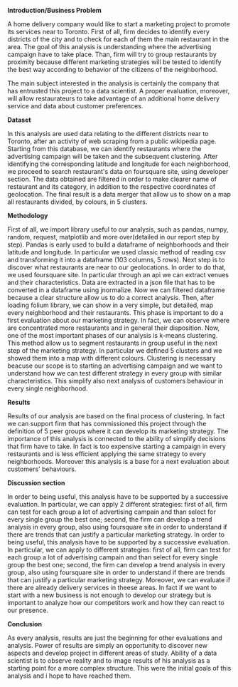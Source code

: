 <b>Introduction/Business Problem</b>

A home delivery company would like to start a marketing project to promote its services near to Toronto. First of all, firm decides to identify every districts of the city and to check for each of them the main restaurant in the area. The goal of this analysis is understanding where the advertising campaign have to take place. Than,  firm will try to group restaurants by proximity because different marketing strategies will be tested to identify the best way according to behavior of the citizens of the neighborhood.

The main subject interested in the analysis is certainly the company that has entrusted this project to a data scientist. A proper evaluation, moreover, will allow restaurateurs to take advantage of an additional home delivery service and data about customer preferences.

<b>Dataset</b>

In this analysis are used data relating to the different districts near to Toronto, after an activity of web scraping from a public wikipedia page. Starting from this database, we can identify restaurants where the advertising campaign will be taken and the subsequent clustering.
After identifying the corresponding latitude and longitude for each neighborhood, we proceed to search restaurant's data on foursquare site, using developer section.
The data obtained are filtered  in order to make clearer name of restaurant and its category, in addition to the respective coordinates of geolocation. The final result is a data merger that allow us to show on a map all restaurants divided, by colours, in 5 clusters.

<b>Methodology</b>

First of all, we import library useful to our analysis, such as pandas, numpy, random, request, matplotlib and more over(detailed in our report step by step). Pandas is early used to build a dataframe of neighborhoods and their latitude and longitude. In particular we used classic method of reading csv and transforming it into a dataframe (103 columns, 5 rows).
Next step is to discover what restaurants are near to our geolocations. In order to do that, we used foursquare site. In particular through an api we can extract venues and their characteristics. Data are extracted in a json file that has to be converted in a dataframe using jnormalize. Now we can filtered dataframe because a clear structure allow us to do a correct analysis.
Then, after loading folium library, we can show in a very simple, but detailed, map every neighborhood and their restaurants. This phase is important to do a first evaluation about our marketing strategy. In fact, we can observe where are concentrated more restaurants and in general their disposition.
Now, one of the most  important phases of our analysis is k-means clustering. This method allow us to segment restaurants in group useful in the next step of the marketing strategy. In particular we defined 5 clusters and we showed them into a map with different colours. Clustering is necessary beacuse our scope is to starting an advertising campaign and we want to understand how we can test different strategy in every group with similar characteristics. This simplify also next analysis of customers behaviour in every single neighborhood.

<b>Results</b>

Results of our analysis are based on the final process of clustering. In fact we can support firm that has commissioned this project through the definition of 5 peer groups where it can develop its marketing strategy. The importance of this analysis is connected to the ability of simplify decisions that firm have to take. In fact is too expensive starting a campaign in every restaurants and is less efficient applying the same strategy to every neighborhoods. Moreover this analysis is a base for a next evaluation about customers' behaviours. 

<b>Discussion section</b>

In order to being useful, this analysis have to be supported by a successive evaluation. In particular, we can apply 2 different strategies: first of all, firm can test for each group a lot of advertising campain and than select for every single group the best one; second, the firm can develop a trend analysis in every group, also using foursquare site in order to understand if there are trends that can justify a particular marketing strategy.
In order to being useful, this analysis have to be supported by a successive evaluation. In particular, we can apply to different strategies: first of all, firm can test for each group a lot of advertising campain and than select for every single group the best one; second, the firm can develop a trend analysis in every group, also using foursquare site in order to understand if there are trends that can justify a particular marketing strategy.
Moreover, we can evaluate if there are already delivery services in theese areas. In fact if we want to start with a new business is not enough to develop our strategy but is important to analyze how our competitors work and how they can react to our presence.

<b>Conclusion</b>

As every analysis, results are just the beginning for other evaluations and analysis. Power of results are simply an opportunity to discover new aspects and develop project in different areas of study. Ability of a data scientist is to observe reality and to image results of his analysis as a starting point for a more complex structure. This were the initial goals of this analysis and i hope to have reached them.
